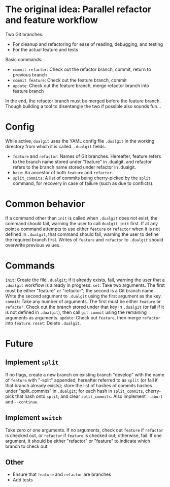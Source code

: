 # The original idea: Parallel refactor and feature workflow
Two Git branches: 
- For cleanup and refactoring for ease of reading, debugging, and testing
- For the actual feature and tests

Basic commands:
- `commit refactor`: Check out the refactor branch, commit, return to previous branch
- `commit feature`: Check out the feature branch, commit
- `update`: Check out the feature branch, merge refactor branch into feature branch

In the end, the refactor branch must be merged before the feature branch.
Though building a tool to disentangle the two if possible also sounds fun...
# Config
While active, `dualgit` uses the YAML config file `.dualgit` in the working directory from which it is called.
`.dualgit` fields:
- `feature` and `refactor`: Names of Git branches. Hereafter, feature refers to the branch name stored under "feature" in .dualgit, and refactor refers to the branch name stored under refactor in .dualgit.
- `base`: An ancestor of both `feature` and `refactor`.
- `split_commits`: A list of commits being cherry-picked by the `split` command, for recovery in case of failure (such as due to conflicts).
# Common behavior
If a command other than `init` is called when `.dualgit` does not exist, the command should fail, warning the user to call `dualgit init` first.
If at any point a command attempts to use either `feature` or `refactor` when it is not defined in `.dualgit`, that command should fail, warning the user to define the required branch first.
Writes of `feature` and `refactor` to `.dualgit` should overwrite previous values.
# Commands
`init`: Create the file `.dualgit`; if it already exists, fail, warning the user that a `.dualgit` workflow is already in progress.
`set`: Take two arguments. The first must be either "feature" or "refactor"; the second is a Git branch name. Write the second argument to `.dualgit` using the first argument as the key.
`commit`: Take any number of arguments. The first must be either `feature` or `refactor`. Check out the branch stored under that key in `.dualgit` (or fail if it is not defined in `.dualgit`), then call `git commit` using the remaining arguments as arguments.
`update`: Check out `feature`, then merge `refactor` into `feature`.
`reset`: Delete `.dualgit`.
# Future
## Implement `split`
If no flags, create a new branch on existing branch "develop" with the name of `feature` with "-split" appended, hereafter referred to as `split` (or fail if that branch already exists); store the list of hashes of commits  hashes under "split_commits" in `.dualgit`; for each hash in `split_commits`, cherry-pick that hash onto `split`; and clear `split_commits`.
Also implement `--abort` and `--continue`.
## Implement `switch`
Take zero or one arguments. If no arguments, check out `feature` if `refactor` is checked out, or `refactor` if `feature` is checked out; otherwise, fail. If one argument, it should be either "refactor" or "feature" to indicate which branch to check out.
## Other
- Ensure that `feature` and `refactor` are branches
- Add tests
